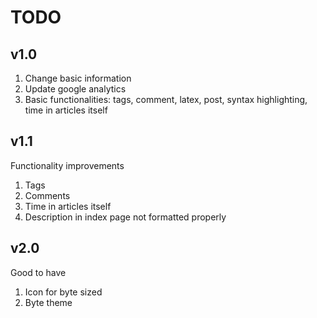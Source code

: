 # TODO

## v1.0

1. Change basic information
2. Update google analytics
3. Basic functionalities: tags, comment, latex, post, syntax highlighting, time in articles itself

## v1.1

Functionality improvements

1. Tags
2. Comments
3. Time in articles itself
4. Description in index page not formatted properly

## v2.0

Good to have

1. Icon for byte sized
2. Byte theme
